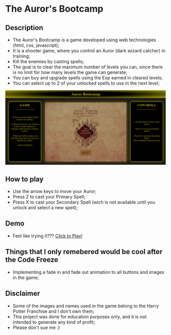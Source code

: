 # The Auror's Bootcamp 

## Description

- The Auror's Bootcamp is a game developed using web technologies (html, css, javascript);
- It is a shooter game, where you control an Auror (dark wizard catcher) in training;
- Kill the enemies by casting spells;
- The goal is to clear the maximum number of levels you can, since there is no limit for how many levels the game can generate;
- You can buy and upgrade spells using the Exp earned in cleared levels;
- You can select up to 2 of your unlocked spells to use in the next level;

![ScreenShot](./images/main-screenshot.png)

## How to play

- Use the arrow keys to move your Auror;
- Press Z to cast your Primary Spell;
- Press X to cast your Secondary Spell (wich is not available until you unlock and select a new spell);

## Demo

- Feel like trying it???
[Click to Play!](https://ismaelfreitas98.github.io/project1-javascript-game/)

## Things that I only remebered would be cool after the Code Freeze

- Implementing a fade in and fade out animation to all buttons and images in the game;

## Disclaimer

- Some of the images and names used in the game belong to the Harry Potter Franchise and I don't own them;
- This project was done for education purposes only, and it is not intended to generate any kind of profit;
- Please don't sue me :)